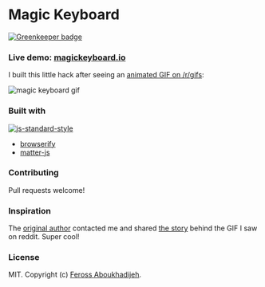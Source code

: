 # Magic Keyboard

[![Greenkeeper badge](https://badges.greenkeeper.io/feross/magickeyboard.io.svg)](https://greenkeeper.io/)

### Live demo: [magickeyboard.io](http://magickeyboard.io)

I built this little hack after seeing an [animated GIF on /r/gifs](https://www.reddit.com/r/gifs/comments/3t5ssx/magic_keyboard/):

![magic keyboard gif](static/magic-keyboard.gif)

### Built with

[![js-standard-style](https://cdn.rawgit.com/feross/standard/master/badge.svg)](https://github.com/feross/standard)

- [browserify](http://browserify.org/)
- [matter-js](http://brm.io/matter-js/)

### Contributing

Pull requests welcome!

### Inspiration

The [original author](http://philippedubost.com/) contacted me and shared [the story](http://keybright.net/story.html) behind the GIF I saw on reddit. Super cool!

### License

MIT. Copyright (c) [Feross Aboukhadijeh](http://feross.org).
